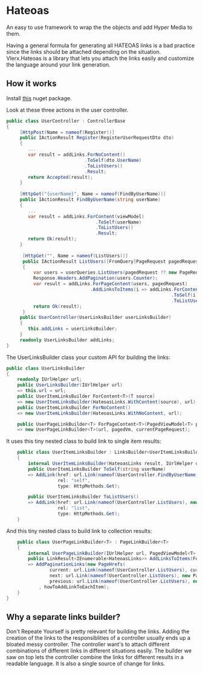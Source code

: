 # Hateoas

An easy to use framework to wrap the the objects and add Hyper Media to them.

Having a general formula for generating all HATEOAS links is a bad practice since the links should be attached depending on the situation. Vlerx.Hateoas is a library that lets you attach the links easily and customize the language around your link generation.

## How it works
Install [this](https://www.nuget.org/packages/Vlerx.Hateoas/) nuget package.

Look at these three actions in the user controller.
```cs
public class UserController : ControllerBase
{
     [HttpPost(Name = nameof(Register))]
     public IActionResult Register(RegisterUserRequestDto dto)
     {
        ...
        var result = addLinks.ForNoContent()
                             .ToSelf(dto.UserName)
                             .ToListUsers()
                             .Result;
        return Accepted(result);
     }
     
     [HttpGet("{userName}", Name = nameof(FindByUserName))]
     public IActionResult FindByUserName(string userName)
     {
        ...
        var result = addLinks.ForContent(viewModel)
                                 .ToSelf(userName)
                                 .ToListUsers()
                                 .Result;
        return Ok(result);
     }
      
      [HttpGet("", Name = nameof(ListUsers))]
      public IActionResult ListUsers([FromQuery]PageRequest pagedRequest)
      {
          var users = userQueries.ListUsers(pagedRequest ?? new PageRequest { PageNumber = 1, PageSize = 10 });
          Response.Headers.AddPagination(users.Counter);
          var result = addLinks.ForPageContent(users, pagedRequest)
                               .AddLinksToItems(i => addLinks.ForContent(i)
                                                             .ToSelf(i.UserName)
                                                             .ToListUsers().Result);
          return Ok(result);
      }
     public UserController(UserLinksBuilder userLinksBuilder)
     {
        this.addLinks = userLinksBuilder;
     }
     readonly UserLinksBuilder addLinks;
}
````
The UserLinksBuilder class your custom API for building the links:
```cs
public class UserLinksBuilder
{
    readonly IUrlHelper url;
    public UserLinksBuilder(IUrlHelper url)
    => this.url = url;
    public UserItemLinksBuilder ForContent<T>(T source)
    => new UserItemLinksBuilder(HateoasLinks.WithContent(source), url);
    public UserItemLinksBuilder ForNoContent()
    => new UserItemLinksBuilder(HateoasLinks.WithNoContent, url);

    public UserPageLinkBuilder<T> ForPageContent<T>(PagedViewModel<T> pagedVm, PageRequest currentPageRequest)
    => new UserPageLinkBuilder<T>(url, pagedVm, currentPageRequest);
```
It uses this tiny nested class to build link to single item results:
```cs
    public class UserItemLinksBuilder : LinksBuilder<UserItemLinksBuilder>
    {
        internal UserItemLinksBuilder(HateoasLinks result, IUrlHelper url) : base(result, url) { }
        public UserItemLinksBuilder ToSelf(string userName)
        => AddLink(href: url.Link(nameof(UserController.FindByUserName), new { userName }),
                   rel: "self",
                   type: HttpMethods.Get);

        public UserItemLinksBuilder ToListUsers()
        => AddLink(href: url.Link(nameof(UserController.ListUsers), new PageRequest { PageNumber = 1, PageSize = 10 }),
                   rel: "list",
                   type: HttpMethods.Get);
    }
```
And this tiny nested class to build link to collection results:
```cs
    public class UserPageLinkBuilder<T> : PageLinkBuilder<T>
    {
        internal UserPageLinkBuilder(IUrlHelper url, PagedViewModel<T> pagedVm, PageRequest currentPageRequest) : base(url, pagedVm, currentPageRequest) { }
        public LinkResult<IEnumerable<HateoasLinks>> AddLinksToItems(Func<T, HateoasLinks> howToAddLinkToEachItem)
        => AddPaginationLinks(new PageHrefs(
                current: url.Link(nameof(UserController.ListUsers), currentPageRequest),
                next: url.Link(nameof(UserController.ListUsers), new PageRequest { PageNumber = currentPageRequest.PageNumber + 1, PageSize = currentPageRequest.PageSize }),
                previous: url.Link(nameof(UserController.ListUsers), new PageRequest { PageNumber = currentPageRequest.PageNumber - 1, PageSize = currentPageRequest.PageSize }))
            , howToAddLinkToEachItem);
    }
}
```

## Why a separate links builder?
Don't Repeate Yourself is pretty relevant for building the links. Adding the creation of the links to the responsiblities of a controller usually ends up a bloated messy controller. The controller want's to attach different combinations of different links in different situations easily. The builder we saw on top lets the controller combine the links for different results in a readable language. It is also a single source of change for links.
